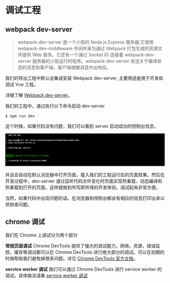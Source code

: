 # 调试工程

## webpack dev-server

> webpack-dev-server 是一个小型的 Node.js Express 服务器,它使用 webpack-dev-middleware 中间件来为通过 Webpack 打包生成的资源文件提供 Web 服务。它还有一个通过 Socket IO 连接着 webpack-dev-server 服务器的小型运行时程序。webpack-dev-server 发送关于编译状态的消息到客户端，客户端根据消息作出响应。

我们的导出工程中默认会集成安装 Webpack dev-server, 主要用途是用于开发和调试 Vue 工程。

详细了解 [Webpack dev-server](http://webpack.github.io/docs/webpack-dev-server.html)。

我们的工程中，通过执行以下命令启动 dev-server

```npm
$ npm run dev
```

这个时候，如果代码没有问题，我们可以看到 server 启动成功的控制台信息。

![dev-server success](./images/dev-server.png)

并且会自动在默认浏览器中打开页面，载入我们的工程运行后的页面效果。然后在开发过程中，dev-server 通过监听代码文件变化时页面实现热重载，动态编译和热重载到打开的页面。这样就做到所写即所得的开发体验。调试起来非常方便。

当然，如果代码中出现问题的话。在浏览器和控制台都会有相应的信息打印出来以供排查问题。


## chrome 调试

我们在 Chrome 上调试分为两个部分

**常规页面调试**
Chrome DevTools 提供了强大的调试能力，网络，资源，错误监控，缓存等调试都可以在 Chrome DevTools 进行绝大部分的调试。可以在初期的时候帮助我们避免掉很多问题。详见 [Chrome DevTools 官方文档](https://developers.google.cn/web/tools/chrome-devtools/)。

**service worker 调试**
我们可以通过 Chrome DevTools 进行 service worker 的调试。具体做法请看 [service worker 调试](https://lavas.baidu.com/doc/offline-and-cache-loading/service-worker/04-service-worker-debug)

